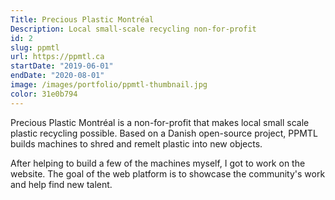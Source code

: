 ```yaml
---
Title: Precious Plastic Montréal
Description: Local small-scale recycling non-for-profit
id: 2
slug: ppmtl
url: https://ppmtl.ca
startDate: "2019-06-01"
endDate: "2020-08-01"
image: /images/portfolio/ppmtl-thumbnail.jpg
color: 31e0b794
---
```


Precious Plastic Montréal is a non-for-profit that makes local small scale plastic recycling possible. Based on a Danish open-source project, PPMTL builds machines to shred and remelt plastic into new objects.

After helping to build a few of the machines myself, I got to work on the website. The goal of the web platform is to showcase the community's work and help find new talent.